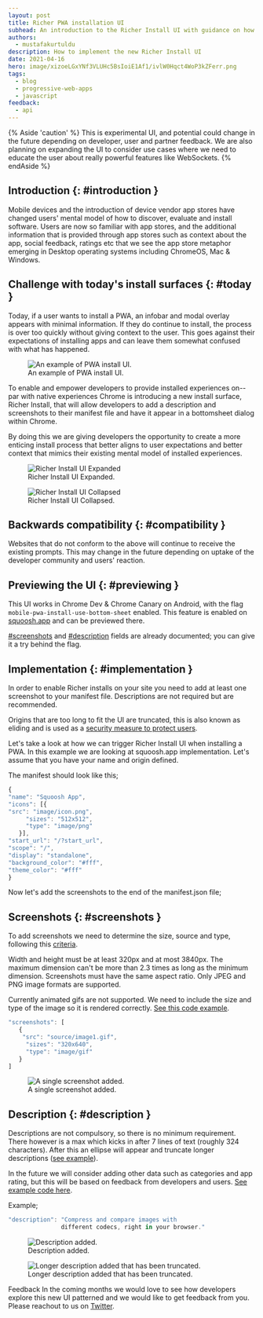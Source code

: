 ```yaml
---
layout: post
title: Richer PWA installation UI
subhead: An introduction to the Richer Install UI with guidance on how to implement it
authors:
  - mustafakurtuldu
description: How to implement the new Richer Install UI
date: 2021-04-16
hero: image/xizoeLGxYNf3VLUHc5BsIoiE1Af1/ivlW0Hqct4WoP3kZFerr.png
tags:
  - blog
  - progressive-web-apps
  - javascript
feedback:
  - api
---
```


{% Aside 'caution' %}
This is experimental UI, and potential could change in the future depending on developer, user and partner feedback. We are also planning on expanding the UI to consider use cases where we need to educate the user about  really powerful features like WebSockets. 
{% endAside %}

## Introduction {: #introduction }
Mobile devices and the introduction of device vendor app stores have changed users' mental model of how to discover, evaluate and install software. Users are now so familiar with app stores, and the additional information that is provided through app stores such as context about the app, social feedback, ratings etc that we see the app store metaphor emerging in Desktop operating systems including ChromeOS, Mac & Windows. 


## Challenge with today's install surfaces {: #today }
Today, if a user wants to install a PWA, an infobar and modal overlay appears with minimal information. If they do continue to install, the process is over too quickly without giving context to the user. This goes against their expectations of installing apps and can leave them somewhat confused with what has happened.  

<figure class="w-figure">
  <img src="standard-pwa-install.png" alt="An example of PWA install UI.">
  <figcaption class="w-figcaption">
   An example of PWA install UI.
  </figcaption>
</figure>

To enable and empower developers to provide installed experiences on--par with native experiences Chrome is introducing a new install surface, Richer Install, that will allow developers to add a description and screenshots to their manifest file and have it appear in a bottomsheet dialog within Chrome. 

By doing this we are giving developers the opportunity to create a more enticing install process that better aligns to user expectations and better context that mimics their existing mental model of installed experiences. 

<div class="w-columns">
  <figure class="w-figure">
    <img src="richer-install-squoosh01.png"
        alt="Richer Install UI Expanded">
    <figcaption class="w-figcaption">
      Richer Install UI Expanded.
    </figcaption>
  </figure>
  <figure class="w-figure">
    <img src="richer-install-squoosh02.png"
        alt="Richer Install UI Collapsed">
    <figcaption class="w-figcaption">
      Richer Install UI Collapsed.
    </figcaption>
  </figure>
</div>

## Backwards compatibility {: #compatibility }
Websites that do not conform to the above will continue to receive the existing prompts. This may change in the future depending on uptake of the developer community and users' reaction.  

## Previewing the UI {: #previewing }
This UI works in Chrome Dev & Chrome Canary on Android, with the flag `mobile-pwa-install-use-bottom-sheet` enabled. This feature is enabled on [squoosh.app](https://squoosh.app) and can be previewed there.    

[#screenshots](https://web.dev/add-manifest/#screenshots) and [#description](https://web.dev/add-manifest/#description) fields are already documented; you can give it a try behind the flag. 

## Implementation {: #implementation }
In order to enable Richer installs on your site you need to add at least one screenshot to your manifest file. Descriptions are not required but are recommended. 

Origins that are too long to fit the UI are truncated, this is also known as eliding and is used as a [security measure to protect users](https://chromium.googlesource.com/chromium/src/+/master/docs/security/url_display_guidelines/url_display_guidelines.md#eliding-urls). 

Let's take a look at how we can trigger Richer Install UI when installing a PWA. In this example we are looking at squoosh.app implementation. Let's assume that you have your name and origin defined.

The manifest should look like this; 

 ```javascript
 {
"name": "Squoosh App",
"icons": [{
"src": "image/icon.png",
      "sizes": "512x512",
      "type": "image/png"
    }],
"start_url": "/?start_url",
"scope": "/",
"display": "standalone",
"background_color": "#fff",
"theme_color": "#fff"
}
 ```

Now let's add the screenshots to the end of the manifest.json file; 

## Screenshots {: #screenshots }
To add screenshots we need to determine the size, source and type, following this [criteria](https://web.dev/add-manifest/#screenshots). 

Width and height must be at least 320px and at most 3840px.
The maximum dimension can't be more than 2.3 times as long as the minimum dimension.
Screenshots must have the same aspect ratio.
Only JPEG and PNG image formats are supported.

Currently animated gifs are not supported. We need to include the size and type of the image so it is rendered correctly. [See this code example](https://glitch.com/edit/#!/richerinstall-screenshot?path=manifest.json%3A14%3A24).

 ```javascript
 "screenshots": [
    {
     "src": "source/image1.gif",
      "sizes": "320x640",
      "type": "image/gif"
    }
]
```
 
 <figure class="w-figure">
  <img src="example-screenshot.png" alt="A single screenshot added.">
  <figcaption class="w-figcaption">
   A single screenshot added.
  </figcaption>
</figure>

## Description {: #description }
Descriptions are not compulsory, so there is no minimum requirement. There however is a max which kicks in after 7 lines of text (roughly 324 characters). After this an ellipse will appear and truncate longer descriptions ([see example](https://glitch.com/edit/#!/richerinstall-longer-description)). 

In the future we will consider adding other data such as categories and app rating, but this will be based on feedback from developers and users. [See example code here](https://glitch.com/edit/#!/richerinstall-description?path=manifest.json%3A13%3A29).

Example; 

 ```javascript
"description": "Compress and compare images with 
				different codecs, right in your browser."
 ```

<div class="w-columns">
  <figure class="w-figure">
    <img src="example-screenshot-description.png"
        alt="Description added.">
    <figcaption class="w-figcaption">
      Description added.
    </figcaption>
  </figure>
  <figure class="w-figure">
    <img src="example-screenshot-longer-description.png"
        alt="Longer description added that has been truncated.">
    <figcaption class="w-figcaption">
      Longer description added that has been truncated.
    </figcaption>
  </figure>
</div>

Feedback
In the coming months we would love to see how developers explore this new UI patterned and we would like to get feedback from you. Please reachout to us on [Twitter](https://twitter.com/ChromiumDev). 
